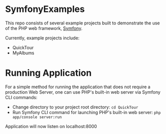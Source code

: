SymfonyExamples
===============

This repo consists of several example projects built to demonstrate the use of the PHP web framework, [Symfony](http://symfony.com).

Currently, example projects include:

* QuickTour
* MyAlbums


Running Application
===================

For a simple method for running the application that does not require a production Web Server, one can use PHP's built-in web server via Symfony CLI commands:

  * Change directory to your project root directory:
    ```cd QuickTour```
  * Run Symfony CLI command for launching PHP's built-in web server:
    ```php app/console server:run```

Application will now listen on localhost:8000
